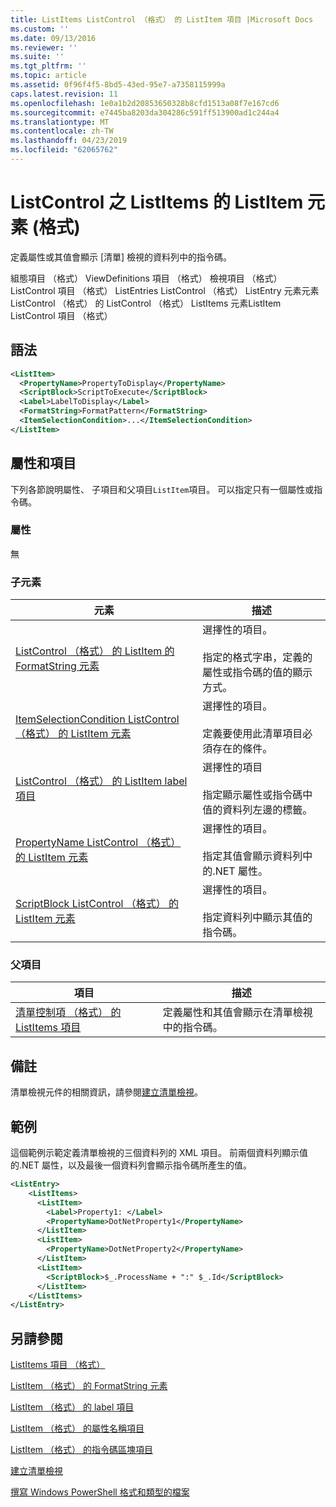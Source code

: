 ```yaml
---
title: ListItems ListControl （格式） 的 ListItem 項目 |Microsoft Docs
ms.custom: ''
ms.date: 09/13/2016
ms.reviewer: ''
ms.suite: ''
ms.tgt_pltfrm: ''
ms.topic: article
ms.assetid: 0f96f4f5-8bd5-43ed-95e7-a7358115999a
caps.latest.revision: 11
ms.openlocfilehash: 1e0a1b2d20853650328b8cfd1513a08f7e167cd6
ms.sourcegitcommit: e7445ba8203da304286c591ff513900ad1c244a4
ms.translationtype: MT
ms.contentlocale: zh-TW
ms.lasthandoff: 04/23/2019
ms.locfileid: "62065762"
---
```

# <a name="listitem-element-for-listitems-for-listcontrol-format"></a>ListControl 之 ListItems 的 ListItem 元素 (格式)

定義屬性或其值會顯示 [清單] 檢視的資料列中的指令碼。

組態項目 （格式） ViewDefinitions 項目 （格式） 檢視項目 （格式） ListControl 項目 （格式） ListEntries ListControl （格式） ListEntry 元素元素 ListControl （格式） 的 ListControl （格式） ListItems 元素ListItem ListControl 項目 （格式）

## <a name="syntax"></a>語法

```xml
<ListItem>
  <PropertyName>PropertyToDisplay</PropertyName>
  <ScriptBlock>ScriptToExecute</ScriptBlock>
  <Label>LabelToDisplay</Label>
  <FormatString>FormatPattern</FormatString>
  <ItemSelectionCondition>...</ItemSelectionCondition>
</ListItem>
```

## <a name="attributes-and-elements"></a>屬性和項目

下列各節說明屬性、 子項目和父項目`ListItem`項目。 可以指定只有一個屬性或指令碼。

### <a name="attributes"></a>屬性

無

### <a name="child-elements"></a>子元素

|元素|描述|
|-------------|-----------------|
|[ListControl （格式） 的 ListItem 的 FormatString 元素](./formatstring-element-for-listitem-for-listcontrol-format.md)|選擇性的項目。<br /><br /> 指定的格式字串，定義的屬性或指令碼的值的顯示方式。|
|[ItemSelectionCondition ListControl （格式） 的 ListItem 元素](./itemselectioncondition-element-for-listitem-for-listcontrol-format.md)|選擇性的項目。<br /><br /> 定義要使用此清單項目必須存在的條件。|
|[ListControl （格式） 的 ListItem label 項目](./label-element-for-listitem-for-listcontrol-format.md)|選擇性的項目<br /><br /> 指定顯示屬性或指令碼中值的資料列左邊的標籤。|
|[PropertyName ListControl （格式） 的 ListItem 元素](./propertyname-element-for-listitem-for-listcontrol-format.md)|選擇性的項目。<br /><br /> 指定其值會顯示資料列中的.NET 屬性。|
|[ScriptBlock ListControl （格式） 的 ListItem 元素](./scriptblock-element-for-listitem-for-listcontrol-format.md)|選擇性的項目。<br /><br /> 指定資料列中顯示其值的指令碼。|

### <a name="parent-elements"></a>父項目

|項目|描述|
|-------------|-----------------|
|[清單控制項 （格式） 的 ListItems 項目](./listitems-element-for-listentry-for-listcontrol-format.md)|定義屬性和其值會顯示在清單檢視中的指令碼。|

## <a name="remarks"></a>備註

清單檢視元件的相關資訊，請參閱[建立清單檢視](./creating-a-list-view.md)。

## <a name="example"></a>範例

這個範例示範定義清單檢視的三個資料列的 XML 項目。 前兩個資料列顯示值的.NET 屬性，以及最後一個資料列會顯示指令碼所產生的值。

```xml
<ListEntry>
    <ListItems>
      <ListItem>
        <Label>Property1: </Label>
        <PropertyName>DotNetProperty1</PropertyName>
      </ListItem>
      <ListItem>
        <PropertyName>DotNetProperty2</PropertyName>
      </ListItem>
      <ListItem>
        <ScriptBlock>$_.ProcessName + ":" $_.Id</ScriptBlock>
      </ListItem>
    </ListItems>
</ListEntry>

```

## <a name="see-also"></a>另請參閱

[ListItems 項目 （格式）](./listitems-element-for-listentry-for-listcontrol-format.md)

[ListItem （格式） 的 FormatString 元素](./formatstring-element-for-listitem-for-listcontrol-format.md)

[ListItem （格式） 的 label 項目](./label-element-for-listitem-for-listcontrol-format.md)

[ListItem （格式） 的屬性名稱項目](./propertyname-element-for-listitem-for-listcontrol-format.md)

[ListItem （格式） 的指令碼區塊項目](./scriptblock-element-for-listitem-for-listcontrol-format.md)

[建立清單檢視](./creating-a-list-view.md)

[撰寫 Windows PowerShell 格式和類型的檔案](./writing-a-powershell-formatting-file.md)
